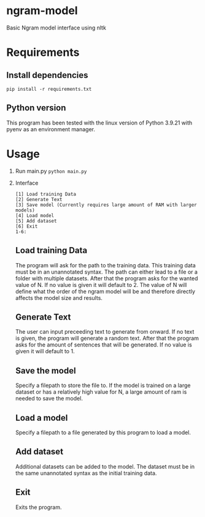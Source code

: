 # ngram-model
Basic Ngram model interface using nltk

# Requirements
## Install dependencies  

`pip install -r requirements.txt`  

## Python version  

This program has been tested with the linux version of Python 3.9.21 with pyenv as an environment manager.  

# Usage
1. Run main.py
    `python main.py`

2. Interface
    ```
    [1] Load training Data
    [2] Generate Text
    [3] Save model (Currently requires large amount of RAM with larger models)
    [4] Load model
    [5] Add dataset
    [6] Exit
    1-6:
    ```
    ## Load training Data
    The program will ask for the path to the training data. This training data must be in an unannotated syntax. The path can either lead to a file or a folder with multiple datasets. After that the program asks for the wanted value of N. If no value is given it will default to 2. The value of N will define what the order of the ngram model will be and therefore directly affects the model size and results.

    ## Generate Text
    The user can input preceeding text to generate from onward. If no text is given, the program will generate a random text. After that the program asks for the amount of sentences that will be generated. If no value is given it will default to 1.

    ## Save the model
    Specify a filepath to store the file to. If the model is trained on a large dataset or has a relatively high value for N, a large amount of ram is needed to save the model.

    ## Load a model
    Specify a filepath to a file generated by this program to load a model.

    ## Add dataset
    Additional datasets can be added to the model. The dataset must be in the same unannotated syntax as the initial training data.

    ## Exit
    Exits the program.